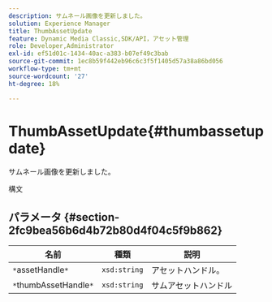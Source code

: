```yaml
---
description: サムネール画像を更新しました。
solution: Experience Manager
title: ThumbAssetUpdate
feature: Dynamic Media Classic,SDK/API，アセット管理
role: Developer,Administrator
exl-id: ef51d01c-1434-40ac-a383-b07ef49c3bab
source-git-commit: 1ec8b59f442eb96c6c3f5f1405d57a38a86bd056
workflow-type: tm+mt
source-wordcount: '27'
ht-degree: 18%

---
```


# ThumbAssetUpdate{#thumbassetupdate}

サムネール画像を更新しました。

構文

## パラメータ {#section-2fc9bea56b6d4b72b80d4f04c5f9b862}

| 名前 | 種類 | 説明 |
|---|---|---|
| `*`assetHandle`*` | `xsd:string` | アセットハンドル。 |
| `*`thumbAssetHandle`*` | `xsd:string` | サムアセットハンドル |
